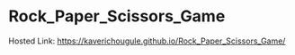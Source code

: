 # Rock_Paper_Scissors_Game

Hosted Link: https://kaverichougule.github.io/Rock_Paper_Scissors_Game/
